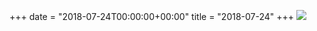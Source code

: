 +++
date = "2018-07-24T00:00:00+00:00"
title = "2018-07-24"
+++
<img class="img-fluid" src="/2018-07-24.jpg" />
